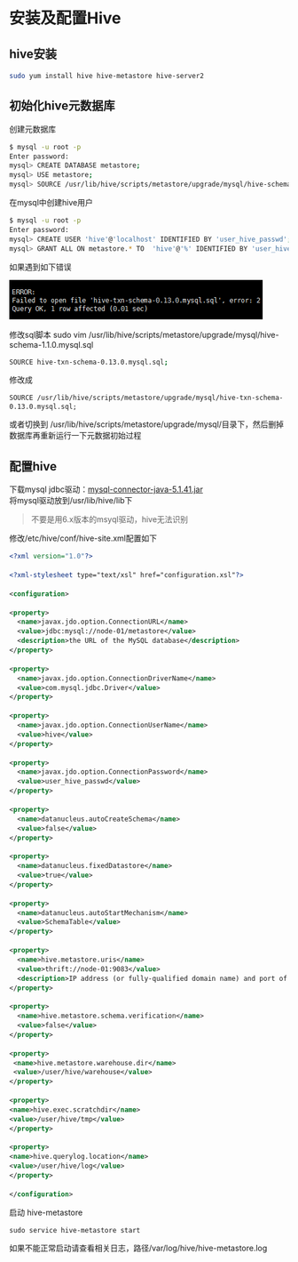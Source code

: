# 安装及配置Hive
## hive安装
``` bash
sudo yum install hive hive-metastore hive-server2
```
## 初始化hive元数据库
创建元数据库
``` bash
$ mysql -u root -p
Enter password:
mysql> CREATE DATABASE metastore;
mysql> USE metastore;
mysql> SOURCE /usr/lib/hive/scripts/metastore/upgrade/mysql/hive-schema-1.1.0.mysql.sql
```
在mysql中创建hive用户
``` bash
$ mysql -u root -p
Enter password:
mysql> CREATE USER 'hive'@'localhost' IDENTIFIED BY 'user_hive_passwd';
mysql> GRANT ALL ON metastore.* TO  'hive'@'%' IDENTIFIED BY 'user_hive_passwd';
```
如果遇到如下错误

![](../img/mysql_error.png)

修改sql脚本
sudo vim /usr/lib/hive/scripts/metastore/upgrade/mysql/hive-schema-1.1.0.mysql.sql
``` bash
SOURCE hive-txn-schema-0.13.0.mysql.sql;
```
修改成
```
SOURCE /usr/lib/hive/scripts/metastore/upgrade/mysql/hive-txn-schema-0.13.0.mysql.sql;
```
或者切换到
/usr/lib/hive/scripts/metastore/upgrade/mysql/目录下，然后删掉数据库再重新运行一下元数据初始过程

## 配置hive
下载mysql jdbc驱动：[mysql-connector-java-5.1.41.jar](http://central.maven.org/maven2/mysql/mysql-connector-java/5.1.41/mysql-connector-java-5.1.41.jar)
<br />将mysql驱动放到/usr/lib/hive/lib下
> 不要是用6.x版本的msyql驱动，hive无法识别

修改/etc/hive/conf/hive-site.xml配置如下
``` xml
<?xml version="1.0"?>

<?xml-stylesheet type="text/xsl" href="configuration.xsl"?>

<configuration>

<property>
  <name>javax.jdo.option.ConnectionURL</name>
  <value>jdbc:mysql://node-01/metastore</value>
  <description>the URL of the MySQL database</description>
</property>

<property>
  <name>javax.jdo.option.ConnectionDriverName</name>
  <value>com.mysql.jdbc.Driver</value>
</property>

<property>
  <name>javax.jdo.option.ConnectionUserName</name>
  <value>hive</value>
</property>

<property>
  <name>javax.jdo.option.ConnectionPassword</name>
  <value>user_hive_passwd</value>
</property>

<property>
  <name>datanucleus.autoCreateSchema</name>
  <value>false</value>
</property>

<property>
  <name>datanucleus.fixedDatastore</name>
  <value>true</value>
</property>

<property>
  <name>datanucleus.autoStartMechanism</name> 
  <value>SchemaTable</value>
</property> 

<property>
  <name>hive.metastore.uris</name>
  <value>thrift://node-01:9083</value>
  <description>IP address (or fully-qualified domain name) and port of the metastore host</description>
</property>

<property>
  <name>hive.metastore.schema.verification</name>
  <value>false</value>
</property>

<property>
 <name>hive.metastore.warehouse.dir</name>
 <value>/user/hive/warehouse</value>
</property>

<property>
<name>hive.exec.scratchdir</name>
<value>/user/hive/tmp</value>
</property>

<property>
<name>hive.querylog.location</name>
<value>/user/hive/log</value>
</property>

</configuration>
```
启动 hive-metastore
``` shell
sudo service hive-metastore start
```
如果不能正常启动请查看相关日志，路径/var/log/hive/hive-metastore.log
